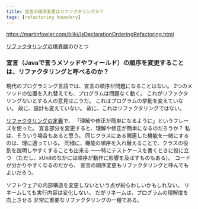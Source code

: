 ```yaml
---
title: 宣言の順序変更はリファクタリングか？
tags: [refactoring boundary]
---
```


https://martinfowler.com/bliki/IsDeclarationOrderingRefactoring.html

[リファクタリングの境界線](/RefactoringBoundary)のひとつ

### 宣言（Javaで言うメソッドやフィールド）の順序を変更することは、リファクタリングと呼べるのか？

現代のプログラミング言語では、宣言の順序が問題になることはない。
2つのメソッドの位置を入れ替えても、プログラムは問題なく動く。
これがリファクタリングないとする人の意見はこうだ。
これはプログラムの挙動を変えていない。
故に、設計も変えていない。
故に、これはリファクタリングではない。

[リファクタリングの定義](/DefinitionOfRefactoring)で、
「理解や修正が簡単になるように」というフレーズを使った。
宣言部分を変更すると、理解や修正が簡単になるのだろうか？ 
私は、そういう場合もあると思う。
同じクラスにある関連した機能を一緒にするのは、理に適っている。
同様に、機能の順序を入れ替えることで、クラスの役割を説明しやすくすることも出来る
——特にテストケースを書くときに役に立つ
（ただし、xUnitのなかには順序が動作に影響を及ぼすものもある）。
コードが分かりやすくなるのだから、
宣言の順序変更もリファクタリングと呼んでもよいだろう。

ソフトウェアの内部構造を変更しないという点が紛らわしいかもしれない。
リネームしても実行内容は変化しない。
だがリネームは、プログラムの理解度を向上させる
非常に重要なリファクタリングの一種である。
